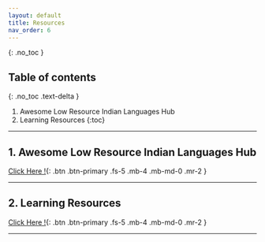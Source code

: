 ```yaml
---
layout: default
title: Resources
nav_order: 6
---
```


{: .no_toc }

## Table of contents

{: .no_toc .text-delta }

1. Awesome Low Resource Indian Languages Hub
2. Learning Resources
   {:toc}

---

## 1. Awesome Low Resource Indian Languages Hub
[Click Here !][def1]{: .btn .btn-primary .fs-5 .mb-4 .mb-md-0 .mr-2 }

---

## 2. Learning Resources
[Click Here !][def2]{: .btn .btn-primary .fs-5 .mb-4 .mb-md-0 .mr-2 }

---

[def1]: https://github.com/LucknowAI/Awesome-Low-Resource-Indian-Languages-Hub?tab=readme-ov-file#papers
[def2]: https://github.com/LucknowAI/ai_all_resources